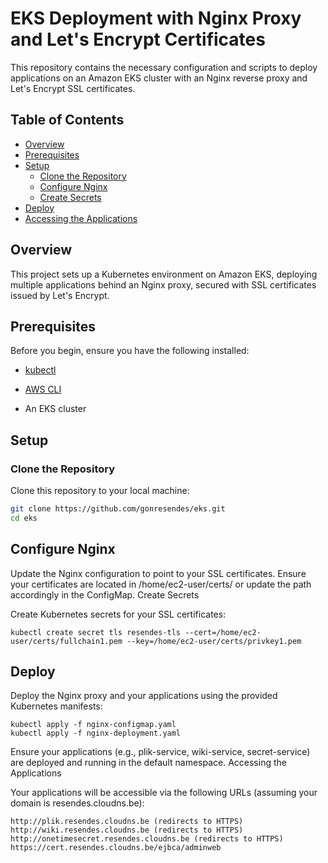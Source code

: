 # EKS Deployment with Nginx Proxy and Let's Encrypt Certificates

This repository contains the necessary configuration and scripts to deploy applications on an Amazon EKS cluster with an Nginx reverse proxy and Let's Encrypt SSL certificates.

## Table of Contents

- [Overview](#overview)
- [Prerequisites](#prerequisites)
- [Setup](#setup)
  - [Clone the Repository](#clone-the-repository)
  - [Configure Nginx](#configure-nginx)
  - [Create Secrets](#create-secrets)
- [Deploy](#deploy)
- [Accessing the Applications](#accessing-the-applications)


## Overview

This project sets up a Kubernetes environment on Amazon EKS, deploying multiple applications behind an Nginx proxy, secured with SSL certificates issued by Let's Encrypt.

## Prerequisites

Before you begin, ensure you have the following installed:

- [kubectl](https://kubernetes.io/docs/tasks/tools/)
- [AWS CLI](https://aws.amazon.com/cli/)

- An EKS cluster

## Setup

### Clone the Repository

Clone this repository to your local machine:

```sh
git clone https://github.com/gonresendes/eks.git
cd eks
```

## Configure Nginx

Update the Nginx configuration to point to your SSL certificates. Ensure your certificates are located in /home/ec2-user/certs/ or update the path accordingly in the ConfigMap.
Create Secrets

Create Kubernetes secrets for your SSL certificates:

```
kubectl create secret tls resendes-tls --cert=/home/ec2-user/certs/fullchain1.pem --key=/home/ec2-user/certs/privkey1.pem
```

## Deploy

Deploy the Nginx proxy and your applications using the provided Kubernetes manifests:


```
kubectl apply -f nginx-configmap.yaml
kubectl apply -f nginx-deployment.yaml
```

Ensure your applications (e.g., plik-service, wiki-service, secret-service) are deployed and running in the default namespace.
Accessing the Applications

Your applications will be accessible via the following URLs (assuming your domain is resendes.cloudns.be):

    http://plik.resendes.cloudns.be (redirects to HTTPS)
    http://wiki.resendes.cloudns.be (redirects to HTTPS)
    http://onetimesecret.resendes.cloudns.be (redirects to HTTPS)
    https://cert.resendes.cloudns.be/ejbca/adminweb



